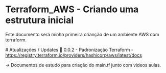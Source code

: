 ﻿# Terraform_AWS - Criando uma estrutura inicial
 
 Este documento será minha primeira crianção de um ambiente AWS com terraform.

﻿# Atualizações / Updates 🚀
 0.0.2 - Padronização Terraform - https://registry.terraform.io/providers/hashicorp/aws/latest/docs
 
   -> Documentos de estudo para criação do main.tf junto com videos aulas. 
